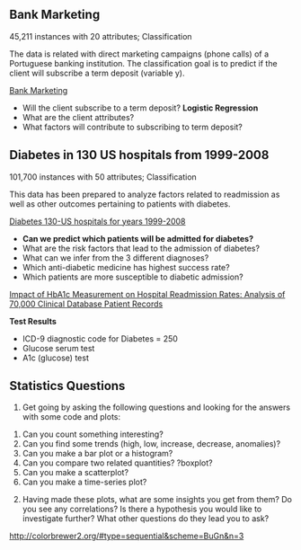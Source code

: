 ## Bank Marketing
45,211 instances with 20 attributes; Classification

The data is related with direct marketing campaigns (phone calls) of a Portuguese banking institution. The classification goal is to predict if the client will subscribe a term deposit (variable y).

[Bank Marketing](https://archive.ics.uci.edu/ml/datasets/Bank+Marketing)

* Will the client subscribe to a term deposit? __Logistic Regression__
* What are the client attributes?
* What factors will contribute to subscribing to term deposit?

## Diabetes in 130 US hospitals from 1999-2008
101,700 instances with 50 attributes; Classification

This data has been prepared to analyze factors related to readmission as well as other outcomes pertaining to patients with diabetes.

[Diabetes 130-US hospitals for years 1999-2008](https://archive.ics.uci.edu/ml/datasets/Diabetes+130-US+hospitals+for+years+1999-2008)

* **Can we predict which patients will be admitted for diabetes?**
* What are the risk factors that lead to the admission of diabetes?
* What can we infer from the 3 different diagnoses?
* Which anti-diabetic medicine has highest success rate?
* Which patients are more susceptible to diabetic admission?

[Impact of HbA1c Measurement on Hospital Readmission Rates: Analysis of 70,000 Clinical Database Patient Records](https://www.hindawi.com/journals/bmri/2014/781670/)

**Test Results**

* ICD-9 diagnostic code for Diabetes = 250
* Glucose serum test
* A1c (glucose) test

## Statistics Questions

1) Get going by asking the following questions and looking for the answers with some code and plots:

  1. Can you count something interesting?
  2. Can you find some trends (high, low, increase, decrease, anomalies)?
  3. Can you make a bar plot or a histogram?
  4. Can you compare two related quantities? ?boxplot?
  5. Can you make a scatterplot?
  6. Can you make a time-series plot?

2) Having made these plots, what are some insights you get from them? Do you see any correlations? Is there a hypothesis you would like to investigate further? What other questions do they lead you to ask?

http://colorbrewer2.org/#type=sequential&scheme=BuGn&n=3